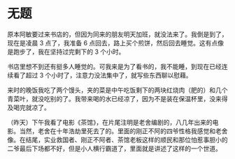 # 无题

原本阿敏要过来书店的，但因为同来的朋友明天加班，就没法来了。我倒是到了，现在是凌晨 3 点了，我准备 6 点回去，路上买个煎饼，然后回去睡觉。这有点像是跑步了，我在坚持过完剩下的 3 个小时。

书店里想不到还有挺多人睡觉的。可我来是为了看书的，我不能睡，到现在已经连续看了超过 3 个小时了，注意力没法集中了，就写些东西聊以慰藉。

来时的晚饭我吃了两个馒头，夹的菜是中午吃饭剩下的两块红烧肉（肥的）和几个青菜叶，就没吃别的了。我带来喝的水已经凉了，因为不是装在保温杯里，没来得及喝完就凉了。

（昨天）下午我看了电影《茶馆》，在片尾注明是老舍编剧的，八几年出来的电影。当然，老舍在十年浩劫里死去了的。里面的刚正不阿的四爷性格我感觉和老舍像。在结尾，实业救国者、刚正不阿者、茶馆老板这样的顺民和那位怕惹事胆小的二爷最后下场都不好，但是小人横行霸道了，里面就是讲述了这样的一个世道。
